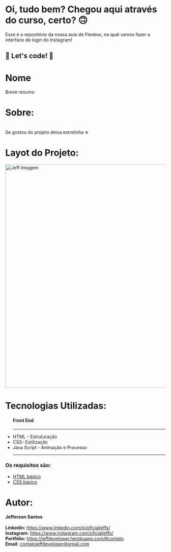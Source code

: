 # Oi, tudo bem? Chegou aqui através do curso, certo? 🙃

Esse é o repositório da nossa aula de Flexbox, na qual vamos fazer a interface de login do Instagram! 

## 🚀 Let's code! 🚀



# Nome
 Breve resumo


# Sobre:
  <p>

  </p>

  <br>
  Se gostou do projeto deixa estrelinha &#10031;


# Layot do Projeto:

  <div>
    <img alt="Jeff-Imagem" src="" style= "object-fit:    contain;       width: 700px; height: auto; " > 
  </div>


# Tecnologias Utilizadas:

  <ul>
    <h4> Front End</h4>
    <hr>
    <li>HTML - Estruturação</li>
    <li>CSS- Estilização</li>
    <li>Java Script - Animação e Processo</li>
   	<hr>
  </ul>


### Os requisitos são:

* [HTML básico](https://www.w3schools.com/html/)
* [CSS básico](https://developer.mozilla.org/pt-BR/docs/Web/CSS)




# Autor:
  <strong>Jefferson Santos</strong> <br>
  <br>
  <strong>Linkedin:</strong> https://www.linkedin.com/in/oficialjeffs/ <br>
  <strong>Instagram:</strong> https://www.instagram.com/oficialjeffs/ <br>
  <strong>Portfólio:</strong> https://jeffdeveloper.herokuapp.com/#contato <br>
  <strong>Email:</strong> contatojeffdeveloper@gmail.com
